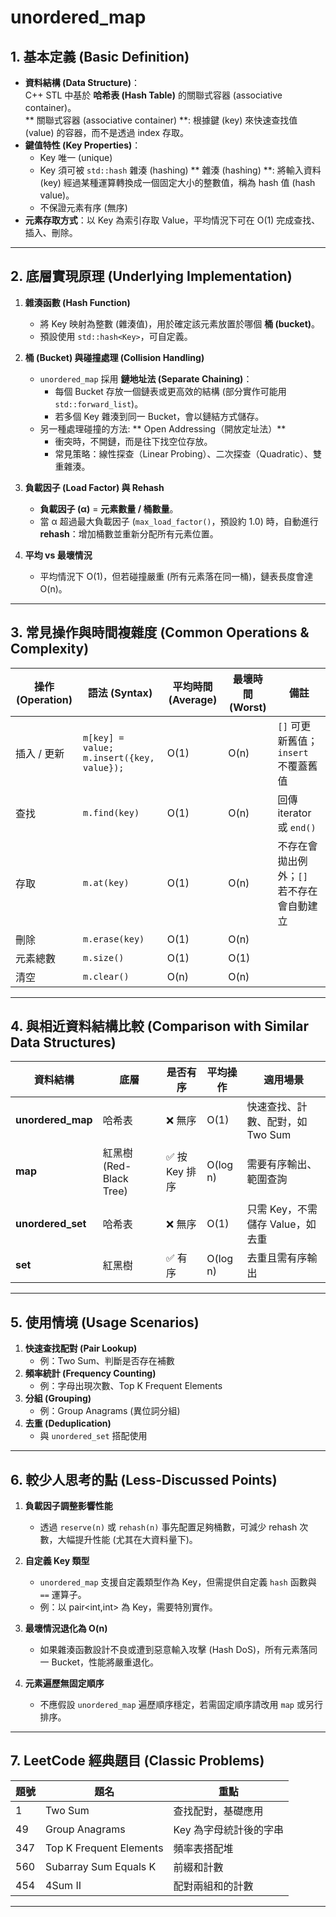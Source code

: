 # unordered_map

## 1. 基本定義 (Basic Definition)
- **資料結構 (Data Structure)**：  
  C++ STL 中基於 **哈希表 (Hash Table)** 的關聯式容器 (associative container)。  
  ** 關聯式容器 (associative container) **: 根據鍵 (key) 來快速查找值 (value) 的容器，而不是透過 index 存取。
- **鍵值特性 (Key Properties)**：  
  - Key 唯一 (unique)  
  - Key 須可被 `std::hash` 雜湊 (hashing)
  ** 雜湊 (hashing) **: 將輸入資料 (key) 經過某種運算轉換成一個固定大小的整數值，稱為 hash 值 (hash value)。
  - 不保證元素有序 (無序)  
- **元素存取方式**：以 Key 為索引存取 Value，平均情況下可在 O(1) 完成查找、插入、刪除。

---

## 2. 底層實現原理 (Underlying Implementation)
1. **雜湊函數 (Hash Function)**  
   - 將 Key 映射為整數 (雜湊值)，用於確定該元素放置於哪個 **桶 (bucket)**。
   - 預設使用 `std::hash<Key>`，可自定義。
   
2. **桶 (Bucket) 與碰撞處理 (Collision Handling)**  
   - `unordered_map` 採用 **鏈地址法 (Separate Chaining)**：  
     - 每個 Bucket 存放一個鏈表或更高效的結構 (部分實作可能用 `std::forward_list`)。  
     - 若多個 Key 雜湊到同一 Bucket，會以鏈結方式儲存。  
   - 另一種處理碰撞的方法: ** Open Addressing（開放定址法）**
     - 衝突時，不開鏈，而是往下找空位存放。
     - 常見策略：線性探查（Linear Probing）、二次探查（Quadratic）、雙重雜湊。
   
3. **負載因子 (Load Factor) 與 Rehash**  
   - **負載因子 (α)** = **元素數量 / 桶數量**。  
   - 當 α 超過最大負載因子 (`max_load_factor()`，預設約 1.0) 時，自動進行 **rehash**：增加桶數並重新分配所有元素位置。
   
4. **平均 vs 最壞情況**  
   - 平均情況下 O(1)，但若碰撞嚴重 (所有元素落在同一桶)，鏈表長度會達 O(n)。

---

## 3. 常見操作與時間複雜度 (Common Operations & Complexity)

| 操作 (Operation) | 語法 (Syntax) | 平均時間 (Average) | 最壞時間 (Worst) | 備註 |
|------------------|--------------|--------------------|------------------|------|
| 插入 / 更新 | `m[key] = value;`<br>`m.insert({key, value});` | O(1) | O(n) | `[]` 可更新舊值；`insert` 不覆蓋舊值 |
| 查找 | `m.find(key)` | O(1) | O(n) | 回傳 iterator 或 `end()` |
| 存取 | `m.at(key)` | O(1) | O(n) | 不存在會拋出例外；`[]` 若不存在會自動建立 |
| 刪除 | `m.erase(key)` | O(1) | O(n) | |
| 元素總數 | `m.size()` | O(1) | O(1) | |
| 清空 | `m.clear()` | O(n) | O(n) | |

---

## 4. 與相近資料結構比較 (Comparison with Similar Data Structures)

| 資料結構 | 底層 | 是否有序 | 平均操作 | 適用場景 |
|----------|------|----------|----------|----------|
| **unordered_map** | 哈希表 | ❌ 無序 | O(1) | 快速查找、計數、配對，如 Two Sum |
| **map** | 紅黑樹 (Red-Black Tree) | ✅ 按 Key 排序 | O(log n) | 需要有序輸出、範圍查詢 |
| **unordered_set** | 哈希表 | ❌ 無序 | O(1) | 只需 Key，不需儲存 Value，如去重 |
| **set** | 紅黑樹 | ✅ 有序 | O(log n) | 去重且需有序輸出 |

---

## 5. 使用情境 (Usage Scenarios)
1. **快速查找配對 (Pair Lookup)**  
   - 例：Two Sum、判斷是否存在補數  
2. **頻率統計 (Frequency Counting)**  
   - 例：字母出現次數、Top K Frequent Elements  
3. **分組 (Grouping)**  
   - 例：Group Anagrams (異位詞分組)  
4. **去重 (Deduplication)**  
   - 與 `unordered_set` 搭配使用

---

## 6. 較少人思考的點 (Less-Discussed Points)
1. **負載因子調整影響性能**  
   - 透過 `reserve(n)` 或 `rehash(n)` 事先配置足夠桶數，可減少 rehash 次數，大幅提升性能 (尤其在大資料量下)。
   
2. **自定義 Key 類型**  
   - `unordered_map` 支援自定義類型作為 Key，但需提供自定義 `hash` 函數與 `==` 運算子。  
   - 例：以 pair<int,int> 為 Key，需要特別實作。
   
3. **最壞情況退化為 O(n)**  
   - 如果雜湊函數設計不良或遭到惡意輸入攻擊 (Hash DoS)，所有元素落同一 Bucket，性能將嚴重退化。

4. **元素遍歷無固定順序**  
   - 不應假設 `unordered_map` 遍歷順序穩定，若需固定順序請改用 `map` 或另行排序。

---

## 7. LeetCode 經典題目 (Classic Problems)

| 題號 | 題名 | 重點 |
|------|------|------|
| 1 | Two Sum | 查找配對，基礎應用 |
| 49 | Group Anagrams | Key 為字母統計後的字串 |
| 347 | Top K Frequent Elements | 頻率表搭配堆 |
| 560 | Subarray Sum Equals K | 前綴和計數 |
| 454 | 4Sum II | 配對兩組和的計數 |

---

